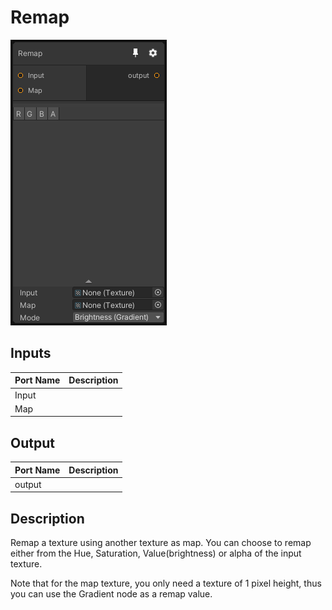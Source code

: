 # Remap
![Mixture.RemapNode](../../images/Mixture.RemapNode.png)
## Inputs
Port Name | Description
--- | ---
Input | 
Map | 

## Output
Port Name | Description
--- | ---
output | 

## Description
Remap a texture using another texture as map. You can choose to remap either from the Hue, Saturation, Value(brightness) or alpha of the input texture.

Note that for the map texture, you only need a texture of 1 pixel height, thus you can use the Gradient node as a remap value.

